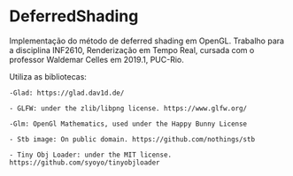 # DeferredShading
Implementação do método de deferred shading em OpenGL. Trabalho para a disciplina INF2610, Renderização em Tempo Real, cursada com o professor Waldemar Celles em 2019.1, PUC-Rio.

Utiliza as bibliotecas:

	-Glad: https://glad.dav1d.de/
	
	- GLFW: under the zlib/libpng license. https://www.glfw.org/
	
	-Glm: OpenGl Mathematics, used under the Happy Bunny License
	
	- Stb image: On public domain. https://github.com/nothings/stb
	
	- Tiny Obj Loader: under the MIT license. https://github.com/syoyo/tinyobjloader